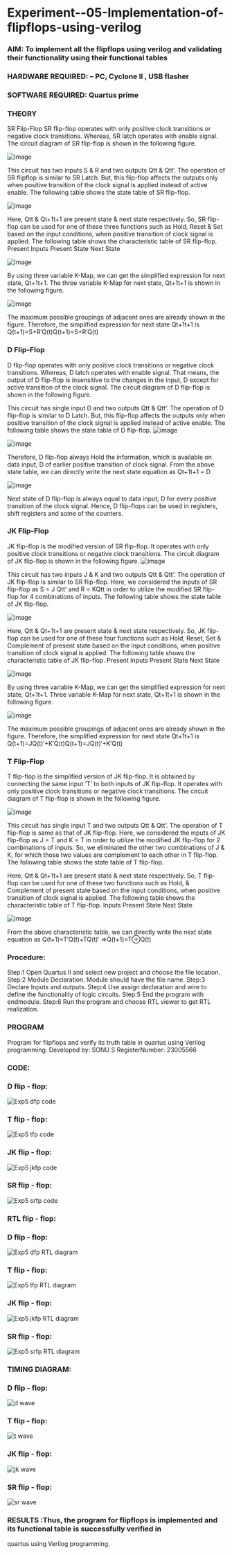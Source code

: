 # Experiment--05-Implementation-of-flipflops-using-verilog
### AIM: To implement all the flipflops using verilog and validating their functionality using their functional tables
### HARDWARE REQUIRED:  – PC, Cyclone II , USB flasher
### SOFTWARE REQUIRED:   Quartus prime
### THEORY 
SR Flip-Flop
SR flip-flop operates with only positive clock transitions or negative clock transitions. Whereas, SR latch operates with enable signal. The circuit diagram of SR flip-flop is shown in the following figure.

![image](https://user-images.githubusercontent.com/36288975/167910294-bb550548-b1dc-4cba-9044-31d9037d476b.png)

 
This circuit has two inputs S & R and two outputs Qtt & Qtt’. The operation of SR flipflop is similar to SR Latch. But, this flip-flop affects the outputs only when positive transition of the clock signal is applied instead of active enable.
The following table shows the state table of SR flip-flop.


![image](https://user-images.githubusercontent.com/36288975/167910648-ced88e69-869c-42e2-9718-a285a3902446.png)


Here, Qtt & Qt+1t+1 are present state & next state respectively. So, SR flip-flop can be used for one of these three functions such as Hold, Reset & Set based on the input conditions, when positive transition of clock signal is applied. The following table shows the characteristic table of SR flip-flop.
Present Inputs	Present State	Next State


![image](https://user-images.githubusercontent.com/36288975/167908180-5fc9d589-1cb5-41f5-b2c8-927e04f5f387.png)

By using three variable K-Map, we can get the simplified expression for next state, Qt+1t+1. The three variable K-Map for next state, Qt+1t+1 is shown in the following figure.

![image](https://user-images.githubusercontent.com/36288975/167908214-25b30a54-db20-4bcb-9385-5f93a1982a09.png)

 
The maximum possible groupings of adjacent ones are already shown in the figure. Therefore, the simplified expression for next state Qt+1t+1 is
Q(t+1)=S+R′Q(t)Q(t+1)=S+R′Q(t)


### D Flip-Flop
D flip-flop operates with only positive clock transitions or negative clock transitions. Whereas, D latch operates with enable signal. That means, the output of D flip-flop is insensitive to the changes in the input, D except for active transition of the clock signal. The circuit diagram of D flip-flop is shown in the following figure.
 
This circuit has single input D and two outputs Qtt & Qtt’. The operation of D flip-flop is similar to D Latch. But, this flip-flop affects the outputs only when positive transition of the clock signal is applied instead of active enable.
The following table shows the state table of D flip-flop.
![image](https://user-images.githubusercontent.com/36288975/167908342-e03f0cbb-5958-43bb-b74a-5e3ec2341675.png)

![image](https://user-images.githubusercontent.com/36288975/167910325-aeef0739-0a54-40e2-bebd-6f5fa0cad10e.png)



Therefore, D flip-flop always Hold the information, which is available on data input, D of earlier positive transition of clock signal. From the above state table, we can directly write the next state equation as
Qt+1t+1 = D



![image](https://user-images.githubusercontent.com/36288975/167908850-d39d07ba-7f9d-490a-b9f2-274e189fd047.png)

Next state of D flip-flop is always equal to data input, D for every positive transition of the clock signal. Hence, D flip-flops can be used in registers, shift registers and some of the counters.


### JK Flip-Flop
JK flip-flop is the modified version of SR flip-flop. It operates with only positive clock transitions or negative clock transitions. The circuit diagram of JK flip-flop is shown in the following figure.
![image](https://user-images.githubusercontent.com/36288975/167910378-d2d984a7-2815-4d17-8c41-ee4bdf59ec24.png) 

 
This circuit has two inputs J & K and two outputs Qtt & Qtt’. The operation of JK flip-flop is similar to SR flip-flop. Here, we considered the inputs of SR flip-flop as S = J Qtt’ and R = KQtt in order to utilize the modified SR flip-flop for 4 combinations of inputs.
The following table shows the state table of JK flip-flop.


![image](https://user-images.githubusercontent.com/36288975/167908575-59c35afb-50d3-46a2-888c-47478a3179d5.png)

Here, Qtt & Qt+1t+1 are present state & next state respectively. So, JK flip-flop can be used for one of these four functions such as Hold, Reset, Set & Complement of present state based on the input conditions, when positive transition of clock signal is applied. The following table shows the characteristic table of JK flip-flop.
Present Inputs	Present State	Next State

![image](https://user-images.githubusercontent.com/36288975/167908664-c854ffe9-0bd3-44c2-bfa6-e53928181c69.png)


By using three variable K-Map, we can get the simplified expression for next state, Qt+1t+1. Three variable K-Map for next state, Qt+1t+1 is shown in the following figure.
 
 
 ![image](https://user-images.githubusercontent.com/36288975/167908688-fa93c3e9-8323-4864-947d-c11d163d5a90.png)

The maximum possible groupings of adjacent ones are already shown in the figure. Therefore, the simplified expression for next state Qt+1t+1 is
Q(t+1)=JQ(t)′+K′Q(t)Q(t+1)=JQ(t)′+K′Q(t)



### T Flip-Flop
T flip-flop is the simplified version of JK flip-flop. It is obtained by connecting the same input ‘T’ to both inputs of JK flip-flop. It operates with only positive clock transitions or negative clock transitions. The circuit diagram of T flip-flop is shown in the following figure.

![image](https://user-images.githubusercontent.com/36288975/167911534-5f3c445d-bc68-46e2-9a9c-7efce5febc60.png)



This circuit has single input T and two outputs Qtt & Qtt’. The operation of T flip-flop is same as that of JK flip-flop. Here, we considered the inputs of JK flip-flop as J = T and K = T in order to utilize the modified JK flip-flop for 2 combinations of inputs. So, we eliminated the other two combinations of J & K, for which those two values are complement to each other in T flip-flop.
The following table shows the state table of T flip-flop.



Here, Qtt & Qt+1t+1 are present state & next state respectively. So, T flip-flop can be used for one of these two functions such as Hold, & Complement of present state based on the input conditions, when positive transition of clock signal is applied. The following table shows the characteristic table of T flip-flop.
Inputs	Present State	Next State


![image](https://user-images.githubusercontent.com/36288975/167909015-53aa9450-3f28-4202-887a-79d88228f8a0.png)

From the above characteristic table, we can directly write the next state equation as
Q(t+1)=T′Q(t)+TQ(t)′
⇒Q(t+1)=T⊕Q(t)

### Procedure:
Step:1 Open Quartus II and select new project and choose the file location.
Step:2 Module Declaration. Module should have the file name.
Step:3 Declare Inputs and outputs.
Step:4 Use assign declaration and wire to define the functionality of logic circuits.
Step:5 End the program with endmodule.
Step:6 Run the program and choose RTL viewer to get RTL realization.

### PROGRAM 

Program for flipflops  and verify its truth table in quartus using Verilog programming.
Developed by: SONU S
RegisterNumber:  23005566

### CODE:

### D flip - flop:
![Exp5 dfp code](https://github.com/ssonuma/Experiment--05-Implementation-of-flipflops-using-verilog/assets/150653312/5bb467f2-3c80-4314-b360-94f83a144c35)
### T flip - flop:
![Exp5 tfp code](https://github.com/ssonuma/Experiment--05-Implementation-of-flipflops-using-verilog/assets/150653312/a588c3c8-edfc-448b-823e-449681cf8916)
### JK flip - flop:
![Exp5 jkfp code](https://github.com/ssonuma/Experiment--05-Implementation-of-flipflops-using-verilog/assets/150653312/91710087-4de3-4252-a6b6-7d78befdee40)
### SR flip - flop:
![Exp5 srfp code](https://github.com/ssonuma/Experiment--05-Implementation-of-flipflops-using-verilog/assets/150653312/bfdf12d9-841e-4b68-ac2d-3d0585519bb3)

### RTL flip - flop:

### D flip - flop:
![Exp5 dfp RTL diagram](https://github.com/ssonuma/Experiment--05-Implementation-of-flipflops-using-verilog/assets/150653312/4c2790b8-c6d8-4395-8da1-ae38ed47be95)
### T flip - flop:
![Exp5 tfp RTL diagram](https://github.com/ssonuma/Experiment--05-Implementation-of-flipflops-using-verilog/assets/150653312/200c8fac-84dd-41db-bc07-9b3ffccfea8a)
### JK flip - flop:
![Exp5 jkfp RTL diagram](https://github.com/ssonuma/Experiment--05-Implementation-of-flipflops-using-verilog/assets/150653312/f2f0b607-681d-4ee3-9155-5a85d7776b5f)
### SR flip - flop:
![Exp5 srfp RTL diagram](https://github.com/ssonuma/Experiment--05-Implementation-of-flipflops-using-verilog/assets/150653312/284baca8-560c-4cd2-96f7-8f63e84a2454)

### TIMING DIAGRAM:
### D flip - flop:
![d wave](https://github.com/ssonuma/Experiment--05-Implementation-of-flipflops-using-verilog/assets/150653312/48fad381-5ecd-4cf4-b2d5-d4314da3a3be)
### T flip - flop:
![t wave](https://github.com/ssonuma/Experiment--05-Implementation-of-flipflops-using-verilog/assets/150653312/bd8b60b7-9a00-463c-bbf0-be53de4232cd)
### JK flip - flop:
![jk wave](https://github.com/ssonuma/Experiment--05-Implementation-of-flipflops-using-verilog/assets/150653312/f9caee9c-cbae-4dea-9ae5-3c1287e17148)
### SR flip - flop:
![sr wave](https://github.com/ssonuma/Experiment--05-Implementation-of-flipflops-using-verilog/assets/150653312/317f153c-f129-49de-b0de-22a98b6c9156)

### RESULTS :Thus, the program for flipflops is implemented and its functional table is successfully verified in
quartus using Verilog programming.

